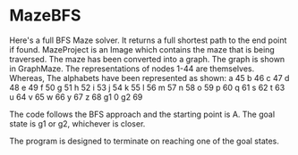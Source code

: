 # MazeBFS

Here's a full BFS Maze solver.
It returns a full shortest path to the end point if found.
MazeProject is an Image which contains the maze that is being traversed. The maze has been converted into a graph. The graph is shown in GraphMaze.
The representations of nodes 1-44 are themselves. Whereas, The alphabets have been represented as shown:
a	45
b	46
c	47
d	48
e	49
f	50
g	51
h	52
i	53
j	54
k	55
l	56
m	57
n	58
o	59
p	60
q	61
s	62
t	63
u	64
v	65
w	66
y	67
z	68
g1	0
g2	69

The code follows the BFS approach and the starting point is A. The goal state is g1 or g2, whichever is closer.

The program is designed to terminate on reaching one of the goal states.